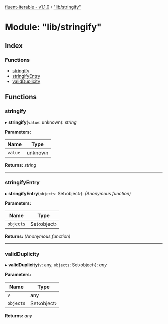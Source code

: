[fluent-iterable - v1.1.0](../README.md) › ["lib/stringify"](_lib_stringify_.md)

# Module: "lib/stringify"

## Index

### Functions

* [stringify](_lib_stringify_.md#stringify)
* [stringifyEntry](_lib_stringify_.md#stringifyentry)
* [validDuplicity](_lib_stringify_.md#validduplicity)

## Functions

###  stringify

▸ **stringify**(`value`: unknown): *string*

**Parameters:**

Name | Type |
------ | ------ |
`value` | unknown |

**Returns:** *string*

___

###  stringifyEntry

▸ **stringifyEntry**(`objects`: Set‹object›): *(Anonymous function)*

**Parameters:**

Name | Type |
------ | ------ |
`objects` | Set‹object› |

**Returns:** *(Anonymous function)*

___

###  validDuplicity

▸ **validDuplicity**(`v`: any, `objects`: Set‹object›): *any*

**Parameters:**

Name | Type |
------ | ------ |
`v` | any |
`objects` | Set‹object› |

**Returns:** *any*
